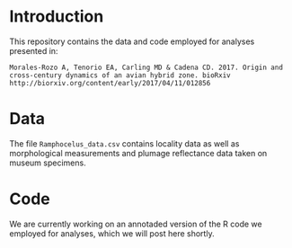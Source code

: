 # Introduction

This repository contains the data and code employed for analyses presented in:

    Morales-Rozo A, Tenorio EA, Carling MD & Cadena CD. 2017. Origin and cross-century dynamics of an avian hybrid zone. bioRxiv 
    http://biorxiv.org/content/early/2017/04/11/012856

# Data

The file `Ramphocelus_data.csv` contains locality data as well as morphological measurements and plumage reflectance data taken on museum specimens.

# Code

We are currently working on an annotaded version of the R code we employed for analyses, which we will post here shortly.
